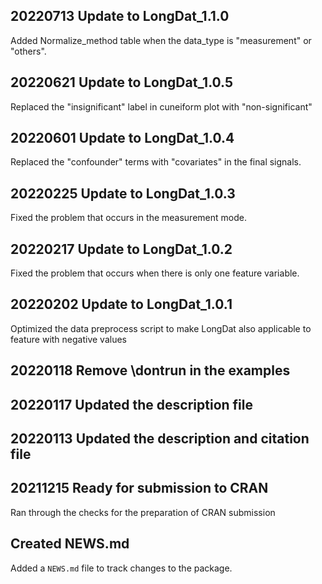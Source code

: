 ## 20220713 Update to LongDat_1.1.0
Added Normalize_method table when the data_type is "measurement" or "others". 

## 20220621 Update to LongDat_1.0.5
Replaced the "insignificant" label in cuneiform plot with "non-significant"

## 20220601 Update to LongDat_1.0.4
Replaced the "confounder" terms with "covariates" in the final signals.

## 20220225 Update to LongDat_1.0.3
Fixed the problem that occurs in the measurement mode.

## 20220217 Update to LongDat_1.0.2
Fixed the problem that occurs when there is only one feature variable.

## 20220202 Update to LongDat_1.0.1
Optimized the data preprocess script to make LongDat also applicable to feature with negative values

## 20220118 Remove \dontrun in the examples

## 20220117 Updated the description file

## 20220113 Updated the description and citation file

## 20211215 Ready for submission to CRAN
Ran through the checks for the preparation of CRAN submission


## Created NEWS.md
Added a `NEWS.md` file to track changes to the package.
